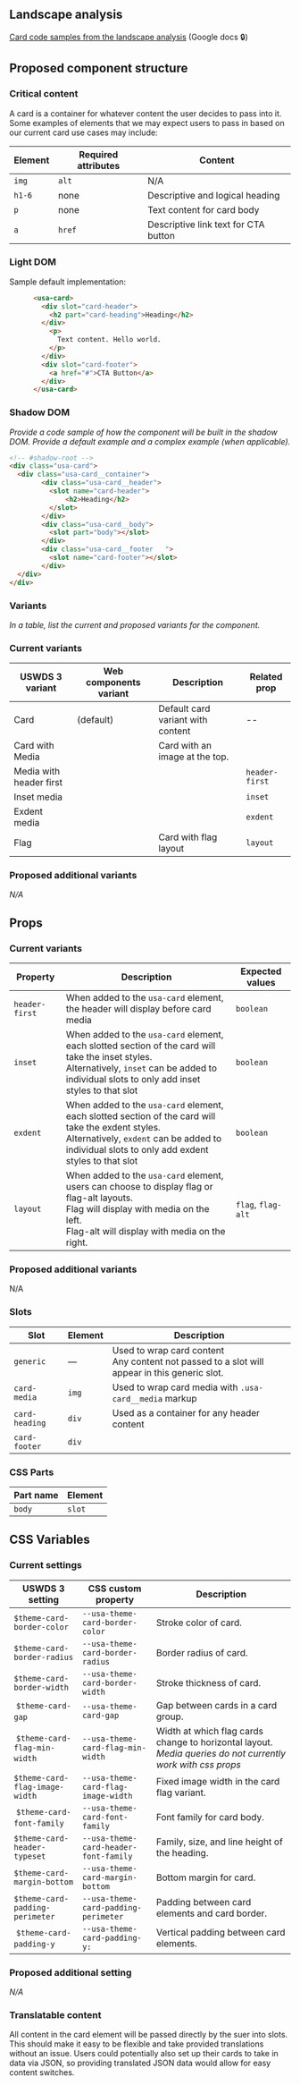 ## Landscape analysis

[Card code samples from the landscape analysis](https://docs.google.com/document/d/1QypArbGQk71ChswCjjAPLNKp__D2WWVHuQEo9DUZ_xs/edit?tab=t.0#heading=h.fa3sv1ray42g) (Google docs :lock:)

## Proposed component structure

### Critical content

A card is a container for whatever content the user decides to pass into it. Some examples of elements that we may expect users to pass in based on our current card use cases may include:

| Element | Required attributes | Content |
| --- | --- | --- |
| `img`  | `alt`  | N/A |
| `h1-6` | none | Descriptive and logical heading |
| `p` | none | Text content for card body |
| `a`  | `href` | Descriptive link text for CTA button |

### Light DOM

Sample default implementation:

```html
      <usa-card>
        <div slot="card-header">
          <h2 part="card-heading">Heading</h2>
        </div> 
          <p>
            Text content. Hello world.
          </p>
        </div>
        <div slot="card-footer">
          <a href="#">CTA Button</a>
        </div>
      </usa-card>
```

### Shadow DOM

*Provide a code sample of how the component will be built in the shadow DOM. Provide a default example and a complex example (when applicable).*

```html
<!-- #shadow-root -->
<div class="usa-card">
  <div class="usa-card__container">
		<div class="usa-card__header">
		  <slot name="card-header">
			  <h2>Heading</h2>
		  </slot>
		</div>
		<div class="usa-card__body">
		  <slot part="body"></slot>
		</div>
		<div class="usa-card__footer   ">
		  <slot name="card-footer"></slot>
		</div>
  </div>
</div>
```

### Variants

*In a table, list the current and proposed variants for the component.*

### Current variants

| USWDS 3 variant | Web components variant | Description | Related prop |
| --- | --- | --- | --- |
| Card | (default) | Default card variant with content | -- |
| Card with Media |  | Card with an image at the top. |  |
| Media with header first |  |  | `header-first` |
| Inset media |  |  | `inset` |
| Exdent media |  |  | `exdent` |
| Flag |  | Card with flag layout | `layout` |

### Proposed additional variants

*N/A*

## Props

### Current variants

| Property | Description | Expected values |
| --- | --- | --- |
| `header-first` | When added to the `usa-card` element, the header will display before card media | `boolean` | `true` |
| `inset` | When added to the `usa-card` element, each slotted section of the card will take the inset styles.<br> Alternatively, `inset` can be added to individual slots to only add inset styles to that slot | `boolean` | `true` |
| `exdent` | When added to the `usa-card` element, each slotted section of the card will take the exdent styles.<br> Alternatively, `exdent` can be added to individual slots to only add exdent styles to that slot | `boolean` | `true` |
| `layout`  | When added to the `usa-card` element, users can choose to display flag or flag-alt layouts.<br> Flag will display with media on the left.<br> Flag-alt will display with media on the right. | `flag`, `flag-alt` |

### Proposed additional variants

N/A

### Slots

| Slot | Element | Description |
| --- | --- | --- |
| `generic`  | — | Used to wrap card content <br>Any content not passed to a slot will appear in this generic slot. |
| `card-media` | `img` | Used to wrap card media with `.usa-card__media` markup |
| `card-heading` | `div` | Used as a container for any header content |
| `card-footer` | `div` |  |

### CSS Parts

| Part name | Element |
| --- | --- |
| `body` | `slot` |

## CSS Variables

### Current settings

| USWDS 3 setting | CSS custom property | Description |
| --- | --- | --- |
| `$theme-card-border-color`  | `--usa-theme-card-border-color` | Stroke color of card. |
| `$theme-card-border-radius` | `--usa-theme-card-border-radius` | Border radius of card. |
| `$theme-card-border-width` | `--usa-theme-card-border-width` | Stroke thickness of card. |
|  `$theme-card-gap`  | `--usa-theme-card-gap`  | Gap between cards in a card group. |
|  `$theme-card-flag-min-width`  | `--usa-theme-card-flag-min-width` | Width at which flag cards change to horizontal layout. _Media queries do not currently work with css props_ |
| `$theme-card-flag-image-width` | `--usa-theme-card-flag-image-width` | Fixed image width in the card flag variant. |
|  `$theme-card-font-family`  | `--usa-theme-card-font-family` | Font family for card body. |
| `$theme-card-header-typeset` | `--usa-theme-card-header-font-family` | Family, size, and line height of the heading. |
| `$theme-card-margin-bottom` | `--usa-theme-card-margin-bottom` | Bottom margin for card. |
| `$theme-card-padding-perimeter` | `--usa-theme-card-padding-perimeter` | Padding between card elements and card border. |
|  `$theme-card-padding-y`  | `--usa-theme-card-padding-y:` | Vertical padding between card elements. |

### Proposed additional setting

_N/A_

### Translatable content

All content in the card element will be passed directly by the suer into slots. This should make it easy to be flexible and take provided translations without an issue. Users could potentially also set up their cards to take in data via JSON, so providing translated JSON data would allow for easy content switches.
